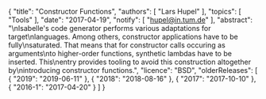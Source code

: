 {
    "title": "Constructor Functions",
    "authors": [
        "Lars Hupel"
    ],
    "topics": [
        "Tools"
    ],
    "date": "2017-04-19",
    "notify": [
        "hupel@in.tum.de"
    ],
    "abstract": "\nIsabelle's code generator performs various adaptations for target\nlanguages. Among others, constructor applications have to be fully\nsaturated. That means that for constructor calls occuring as arguments\nto higher-order functions, synthetic lambdas have to be inserted. This\nentry provides tooling to avoid this construction altogether by\nintroducing constructor functions.",
    "licence": "BSD",
    "olderReleases": [
        {
            "2019": "2019-06-11"
        },
        {
            "2018": "2018-08-16"
        },
        {
            "2017": "2017-10-10"
        },
        {
            "2016-1": "2017-04-20"
        }
    ]
}